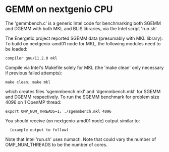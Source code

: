 # GEMM on nextgenio CPU
The 'gemmbench.c' is a generic Intel code for benchmarking both SGEMM and DGEMM with both MKL and BLIS libraries, via the Intel script 'run.sh'

The Energetic project reported SGEMM data (presumably with MKL library).
To build on nextgenio-amd01 node for MKL, the following modules need to be loaded:
```
compiler gnu/11.2.0 mkl
```
Compile via Intel's Makefile solely for MKL (the 'make clean' only necessary if previous failed attempts):
```
make clean; make mkl
```
which creates files 'sgemmbench.mkl' and 'dgemmbench.mkl' for SGEMM and DGEMM respectively.
To run the SGEMM benchmark for problem size 4096 on 1 OpenMP thread:
```
export OMP_NUM_THREADS=1; ./sgemmbench.mkl 4096
```
You should receive (on nextgenio-amd01 node) output similar to:
```
  (example output to follow)
```
Note that Intel 'run.sh' uses numactl. Note that could vary the number of OMP_NUM_THREADS to be the number of cores.
